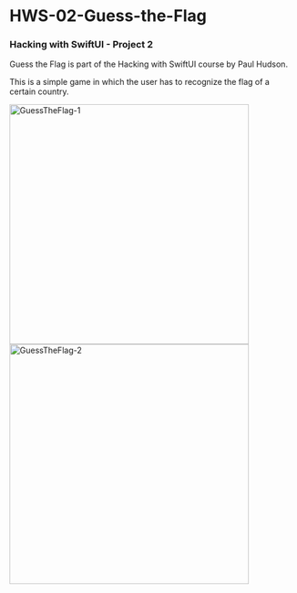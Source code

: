 # HWS-02-Guess-the-Flag

### Hacking with SwiftUI - Project 2

Guess the Flag is part of the Hacking with SwiftUI course by Paul Hudson. 

This is a simple game in which the user has to recognize the flag of a certain country.



<img width="420" alt="GuessTheFlag-1" src="https://user-images.githubusercontent.com/23018419/127737552-9155c62a-4220-4864-8c72-39d8db58b48d.png">
<img width="420" alt="GuessTheFlag-2" src="https://user-images.githubusercontent.com/23018419/127737553-bbc8f2ad-e7ef-425f-9224-8747e2d1bca4.png">
